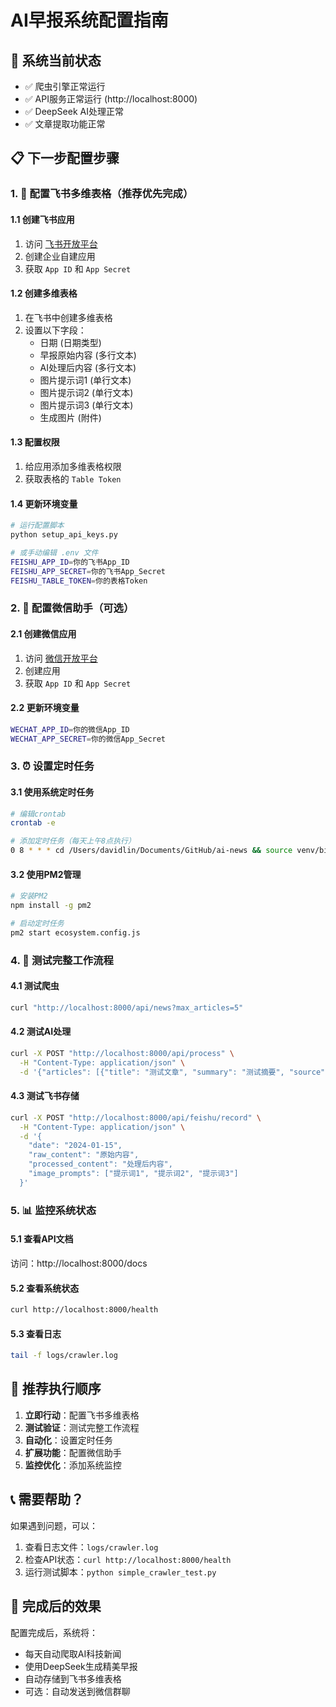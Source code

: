 # AI早报系统配置指南

## 🎯 系统当前状态
- ✅ 爬虫引擎正常运行
- ✅ API服务正常运行 (http://localhost:8000)
- ✅ DeepSeek AI处理正常
- ✅ 文章提取功能正常

## 📋 下一步配置步骤

### 1. 🚀 配置飞书多维表格（推荐优先完成）

#### 1.1 创建飞书应用
1. 访问 [飞书开放平台](https://open.feishu.cn/)
2. 创建企业自建应用
3. 获取 `App ID` 和 `App Secret`

#### 1.2 创建多维表格
1. 在飞书中创建多维表格
2. 设置以下字段：
   - 日期 (日期类型)
   - 早报原始内容 (多行文本)
   - AI处理后内容 (多行文本)
   - 图片提示词1 (单行文本)
   - 图片提示词2 (单行文本)
   - 图片提示词3 (单行文本)
   - 生成图片 (附件)

#### 1.3 配置权限
1. 给应用添加多维表格权限
2. 获取表格的 `Table Token`

#### 1.4 更新环境变量
```bash
# 运行配置脚本
python setup_api_keys.py

# 或手动编辑 .env 文件
FEISHU_APP_ID=你的飞书App_ID
FEISHU_APP_SECRET=你的飞书App_Secret
FEISHU_TABLE_TOKEN=你的表格Token
```

### 2. 💬 配置微信助手（可选）

#### 2.1 创建微信应用
1. 访问 [微信开放平台](https://open.weixin.qq.com/)
2. 创建应用
3. 获取 `App ID` 和 `App Secret`

#### 2.2 更新环境变量
```bash
WECHAT_APP_ID=你的微信App_ID
WECHAT_APP_SECRET=你的微信App_Secret
```

### 3. ⏰ 设置定时任务

#### 3.1 使用系统定时任务
```bash
# 编辑crontab
crontab -e

# 添加定时任务（每天上午8点执行）
0 8 * * * cd /Users/davidlin/Documents/GitHub/ai-news && source venv/bin/activate && python -c "import asyncio; from crawler.main import AINewsCrawler; asyncio.run(AINewsCrawler().run_daily_crawl())"
```

#### 3.2 使用PM2管理
```bash
# 安装PM2
npm install -g pm2

# 启动定时任务
pm2 start ecosystem.config.js
```

### 4. 🧪 测试完整工作流程

#### 4.1 测试爬虫
```bash
curl "http://localhost:8000/api/news?max_articles=5"
```

#### 4.2 测试AI处理
```bash
curl -X POST "http://localhost:8000/api/process" \
  -H "Content-Type: application/json" \
  -d '{"articles": [{"title": "测试文章", "summary": "测试摘要", "source": "测试源"}]}'
```

#### 4.3 测试飞书存储
```bash
curl -X POST "http://localhost:8000/api/feishu/record" \
  -H "Content-Type: application/json" \
  -d '{
    "date": "2024-01-15",
    "raw_content": "原始内容",
    "processed_content": "处理后内容",
    "image_prompts": ["提示词1", "提示词2", "提示词3"]
  }'
```

### 5. 📊 监控系统状态

#### 5.1 查看API文档
访问：http://localhost:8000/docs

#### 5.2 查看系统状态
```bash
curl http://localhost:8000/health
```

#### 5.3 查看日志
```bash
tail -f logs/crawler.log
```

## 🎯 推荐执行顺序

1. **立即行动**：配置飞书多维表格
2. **测试验证**：测试完整工作流程
3. **自动化**：设置定时任务
4. **扩展功能**：配置微信助手
5. **监控优化**：添加系统监控

## 📞 需要帮助？

如果遇到问题，可以：
1. 查看日志文件：`logs/crawler.log`
2. 检查API状态：`curl http://localhost:8000/health`
3. 运行测试脚本：`python simple_crawler_test.py`

## 🎉 完成后的效果

配置完成后，系统将：
- 每天自动爬取AI科技新闻
- 使用DeepSeek生成精美早报
- 自动存储到飞书多维表格
- 可选：自动发送到微信群聊



